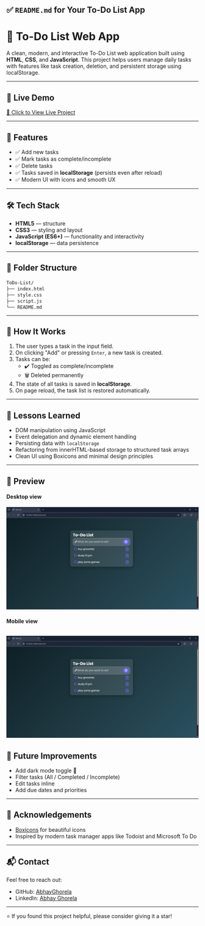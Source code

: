 ## ✅ `README.md` for Your To-Do List App


# 📝 To-Do List Web App

A clean, modern, and interactive To-Do List web application built using **HTML**, **CSS**, and **JavaScript**. This project helps users manage daily tasks with features like task creation, deletion, and persistent storage using localStorage.

---

## 🚀 Live Demo

[🔗 Click to View Live Project](https://abhayghorela.github.io/ToDo-List)

---

## 📌 Features

- ✅ Add new tasks
- ✅ Mark tasks as complete/incomplete
- ✅ Delete tasks
- ✅ Tasks saved in **localStorage** (persists even after reload)
- ✅ Modern UI with icons and smooth UX

---

## 🛠️ Tech Stack

- **HTML5** — structure
- **CSS3** — styling and layout
- **JavaScript (ES6+)** — functionality and interactivity
- **localStorage** — data persistence

---

## 📂 Folder Structure


```text
ToDo-List/
├── index.html
├── style.css
├── script.js
└── README.md
```


---

## 🔧 How It Works

1. The user types a task in the input field.
2. On clicking "Add" or pressing `Enter`, a new task is created.
3. Tasks can be:
   - ✔️ Toggled as complete/incomplete
   - 🗑️ Deleted permanently
4. The state of all tasks is saved in **localStorage**.
5. On page reload, the task list is restored automatically.

---

## 🧠 Lessons Learned

- DOM manipulation using JavaScript
- Event delegation and dynamic element handling
- Persisting data with `localStorage`
- Refactoring from innerHTML-based storage to structured task arrays
- Clean UI using Boxicons and minimal design principles

---

## 📸 Preview

#### Desktop view
![To-Do List UI](./desktop-preview.png) 
#### Mobile view
![To-Do List UI](desktop-preview.png) 
---

## 📌 Future Improvements

- Add dark mode toggle 🌙
- Filter tasks (All / Completed / Incomplete)
- Edit tasks inline
- Add due dates and priorities

---

## 🙌 Acknowledgements

- [Boxicons](https://boxicons.com/) for beautiful icons
- Inspired by modern task manager apps like Todoist and Microsoft To Do

---

## 📬 Contact

Feel free to reach out:
- GitHub: [AbhayGhorela](https://github.com/AbhayGhorela)
- LinkedIn: [Abhay Ghorela](https://www.linkedin.com/in/abhayghorela/)

---

⭐ If you found this project helpful, please consider giving it a star!


